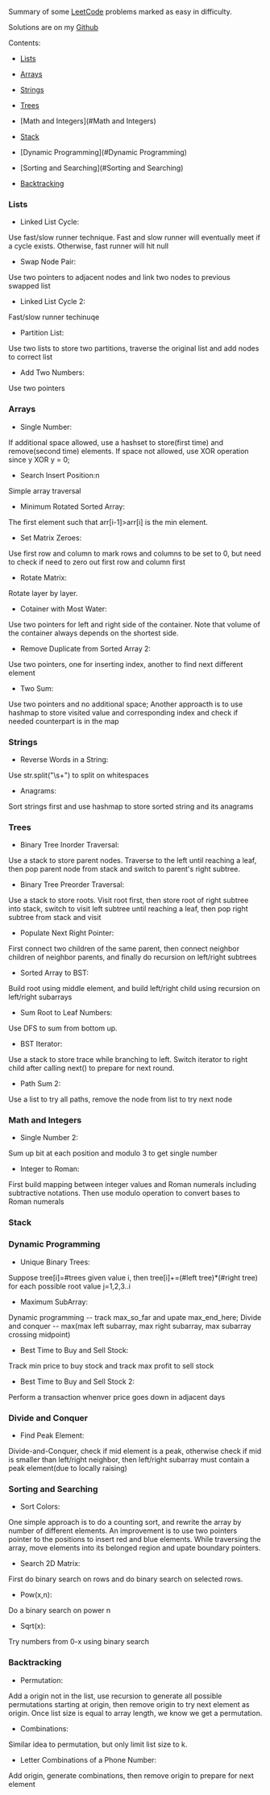 

Summary of some [LeetCode](https://oj.leetcode.com/problems/) problems marked as easy in difficulty.

Solutions are on my [Github](https://github.com/startupjing/coding_problems)

<!-- more -->

Contents:

- [Lists](#Lists)

- [Arrays](#Arrays)

- [Strings](#Strings)

- [Trees](#Trees)

- [Math and Integers](#Math and Integers)

- [Stack](#Stack)

- [Dynamic Programming](#Dynamic Programming)

- [Sorting and Searching](#Sorting and Searching)

- [Backtracking](#Backtracking)


<a name="Lists"/>

### Lists

* Linked List Cycle:

Use fast/slow runner technique. Fast and slow runner will eventually meet if a cycle exists. Otherwise, fast runner will hit null

* Swap Node Pair:

Use two pointers to adjacent nodes and link two nodes to previous swapped list

* Linked List Cycle 2:

Fast/slow runner techinuqe

* Partition List:

Use two lists to store two partitions, traverse the original list and add nodes to correct list

* Add Two Numbers:

Use two pointers


<a name="Arrays"/>

### Arrays

* Single Number:

If additional space allowed, use a hashset to store(first time) and remove(second time) elements. If space not allowed, use XOR operation since y XOR y = 0;

* Search Insert Position:n

Simple array traversal

* Minimum Rotated Sorted Array:

The first element such that arr[i-1]>arr[i] is the min element.

* Set Matrix Zeroes:

Use first row and column to mark rows and columns to be set to 0, but need to check if need to zero out first row and column first

* Rotate Matrix:

Rotate layer by layer.

* Cotainer with Most Water:

Use two pointers for left and right side of the container. Note that volume of the container always depends on the shortest side.

* Remove Duplicate from Sorted Array 2:

Use two pointers, one for inserting index, another to find next different element

* Two Sum:

Use two pointers and no additional space; Another approacth is to use hashmap to store visited value and corresponding index and check if needed counterpart is in the map


<a name="Strings"/>

### Strings

* Reverse Words in a String:

Use str.split("\\s+") to split on whitespaces

* Anagrams:

Sort strings first and use hashmap to store sorted string and its anagrams

<a name="Trees"/>

### Trees

* Binary Tree Inorder Traversal:

Use a stack to store parent nodes. Traverse to the left until reaching a leaf, then pop parent node from stack and switch to parent's right subtree.

* Binary Tree Preorder Traversal:

Use a stack to store roots. Visit root first, then store root of right subtree into stack, switch to visit left subtree until reaching a leaf, then pop right subtree from stack and visit

* Populate Next Right Pointer:

First connect two children of the same parent, then connect neighbor children of neighbor parents, and finally do recursion on left/right subtrees

* Sorted Array to BST:

Build root using middle element, and build left/right child using recursion on left/right subarrays

* Sum Root to Leaf Numbers:

Use DFS to sum from bottom up.

* BST Iterator:

Use a stack to store trace while branching to left. Switch iterator to right child after calling next() to prepare for next round.

* Path Sum 2:

Use a list to try all paths, remove the node from list to try next node


<a name="Math and Integers"/>

### Math and Integers

* Single Number 2:

Sum up bit at each position and modulo 3 to get single number

* Integer to Roman:

First build mapping between integer values and Roman numerals including subtractive notations. Then use modulo operation to convert bases to Roman numerals

<a name="Stack"/>

### Stack



<a name="Dynamic Programming"/>

### Dynamic Programming

* Unique Binary Trees:

Suppose tree[i]=#trees given value i, then tree[i]+=(#left tree)*(#right tree) for each possible root value j=1,2,3..i

* Maximum SubArray:

Dynamic programming -- track max_so_far and upate max_end_here; Divide and conquer -- max(max left subarray, max right subarray, max subarray crossing midpoint)

* Best Time to Buy and Sell Stock:

Track min price to buy stock and track max profit to sell stock

* Best Time to Buy and Sell Stock 2:

Perform a transaction whenver price goes down in adjacent days


<a name="Divide and Conquer"/>

### Divide and Conquer

* Find Peak Element:

Divide-and-Conquer, check if mid element is a peak, otherwise check if mid is smaller than left/right neighbor, then left/right subarray must contain a peak element(due to locally raising)

<a name="Sorting and Searching"/>

### Sorting and Searching

* Sort Colors:

One simple approach is to do a counting sort, and rewrite the array by number of different elements. An improvement is to use two pointers pointer to the positions to insert red and blue elements. While traversing the array, move elements into its belonged region and upate boundary pointers.

* Search 2D Matrix:

First do binary search on rows and do binary search on selected rows.

* Pow(x,n):

Do a binary search on power n

* Sqrt(x):

Try numbers from 0-x using binary search

<a name="Backtracking"/>

### Backtracking

* Permutation:

Add a origin not in the list, use recursion to generate all possible permutations starting at origin, then remove origin to try next element as origin. Once list size is equal to array length, we know we get a permutation.

* Combinations:

Similar idea to permutation, but only limit list size to k.

* Letter Combinations of a Phone Number:

Add origin, generate combinations, then remove origin to prepare for next element
